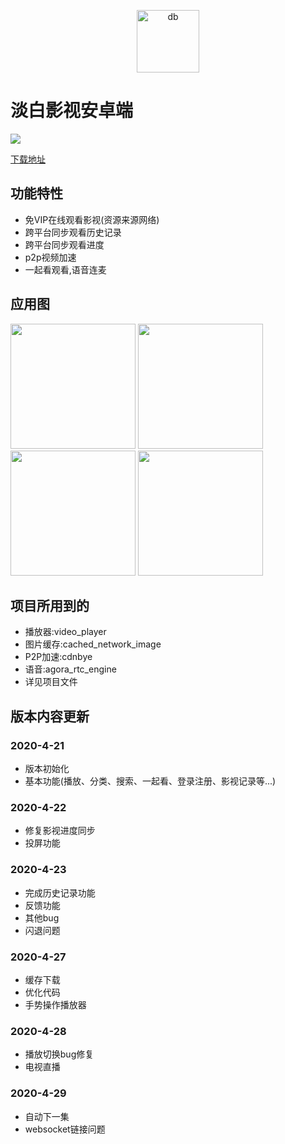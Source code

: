 <p align="center">
<img src="http://img.p00q.cn:222/2019/10/25/b8fc388600d73.ico" alt="db" width="100">
</p>

# 淡白影视安卓端

![](https://img.shields.io/badge/%E7%89%88%E6%9C%AC-1.0.7-blue)

[下载地址](http://cdn.p00q.cn/ys/app/淡白影视Flutter.apk)

## 功能特性

+ 免VIP在线观看影视(资源来源网络)
+ 跨平台同步观看历史记录
+ 跨平台同步观看进度
+ p2p视频加速
+ 一起看观看,语音连麦


## 应用图

<p>
<img src="http://danbai.oss-cn-chengdu.aliyuncs.com/img/2020/04/21/ad07b5a4e0f1d.jpg" width="200">
<img src="http://danbai.oss-cn-chengdu.aliyuncs.com/img/2020/04/21/f0655b33db660.jpg" width="200">
<img src="http://danbai.oss-cn-chengdu.aliyuncs.com/img/2020/04/21/b990dc0ce9410.jpg" width="200">
<img src="http://danbai.oss-cn-chengdu.aliyuncs.com/img/2020/04/21/6dec09423ddd7.jpg" width="200">
</p>

## 项目所用到的

+ 播放器:video_player
+ 图片缓存:cached_network_image
+ P2P加速:cdnbye
+ 语音:agora_rtc_engine
+ 详见项目文件

## 版本内容更新

### 2020-4-21

+ 版本初始化
+ 基本功能(播放、分类、搜索、一起看、登录注册、影视记录等...)

### 2020-4-22

+ 修复影视进度同步
+ 投屏功能

### 2020-4-23

+ 完成历史记录功能
+ 反馈功能
+ 其他bug
+ 闪退问题

### 2020-4-27

+ 缓存下载
+ 优化代码
+ 手势操作播放器

### 2020-4-28

+ 播放切换bug修复
+ 电视直播

### 2020-4-29

+ 自动下一集
+ websocket链接问题